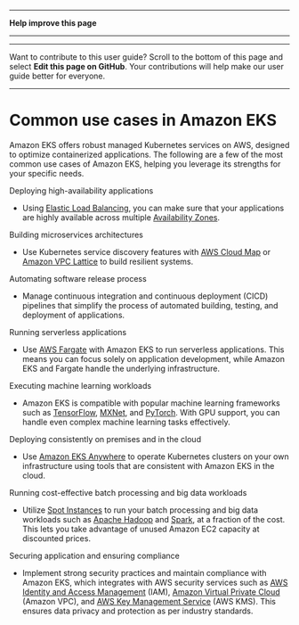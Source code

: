 --------

 **Help improve this page** 

--------

--------

Want to contribute to this user guide? Scroll to the bottom of this page and select **Edit this page on GitHub**\. Your contributions will help make our user guide better for everyone\.

--------

# Common use cases in Amazon EKS<a name="common-use-cases"></a>

Amazon EKS offers robust managed Kubernetes services on AWS, designed to optimize containerized applications\. The following are a few of the most common use cases of Amazon EKS, helping you leverage its strengths for your specific needs\.

Deploying high\-availability applications  
+ Using [Elastic Load Balancing](https://aws.amazon.com/elasticloadbalancing/), you can make sure that your applications are highly available across multiple [Availability Zones](https://aws.amazon.com/about-aws/global-infrastructure/regions_az/)\.

Building microservices architectures  
+ Use Kubernetes service discovery features with [AWS Cloud Map](https://aws.amazon.com/cloud-map/) or [Amazon VPC Lattice](https://aws.amazon.com/vpc/lattice/) to build resilient systems\.

Automating software release process  
+ Manage continuous integration and continuous deployment \(CICD\) pipelines that simplify the process of automated building, testing, and deployment of applications\.

Running serverless applications  
+ Use [AWS Fargate](https://aws.amazon.com/fargate/) with Amazon EKS to run serverless applications\. This means you can focus solely on application development, while Amazon EKS and Fargate handle the underlying infrastructure\.

Executing machine learning workloads  
+ Amazon EKS is compatible with popular machine learning frameworks such as [TensorFlow](https://www.tensorflow.org/), [MXNet](https://mxnet.apache.org/), and [PyTorch](https://pytorch.org/)\. With GPU support, you can handle even complex machine learning tasks effectively\.

Deploying consistently on premises and in the cloud  
+ Use [Amazon EKS Anywhere](https://aws.amazon.com/eks/eks-anywhere/) to operate Kubernetes clusters on your own infrastructure using tools that are consistent with Amazon EKS in the cloud\.

Running cost\-effective batch processing and big data workloads  
+ Utilize [Spot Instances](https://aws.amazon.com/ec2/spot/) to run your batch processing and big data workloads such as [Apache Hadoop](https://aws.amazon.com/emr/details/hadoop/what-is-hadoop/) and [Spark](https://aws.amazon.com/big-data/what-is-spark/), at a fraction of the cost\. This lets you take advantage of unused Amazon EC2 capacity at discounted prices\.

Securing application and ensuring compliance  
+ Implement strong security practices and maintain compliance with Amazon EKS, which integrates with AWS security services such as [AWS Identity and Access Management](https://aws.amazon.com/iam/) \(IAM\), [Amazon Virtual Private Cloud](https://aws.amazon.com/vpc/) \(Amazon VPC\), and [AWS Key Management Service](https://aws.amazon.com/kms/) \(AWS KMS\)\. This ensures data privacy and protection as per industry standards\.